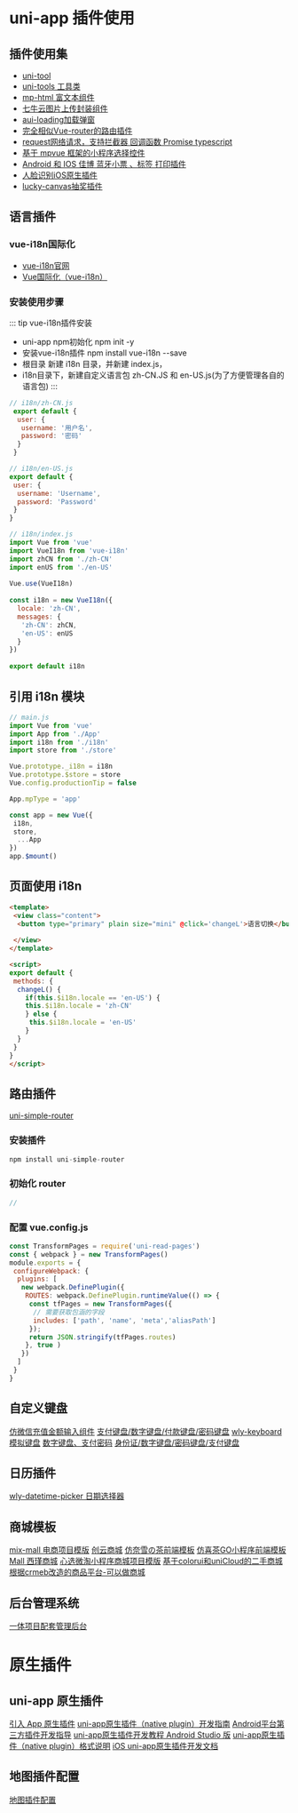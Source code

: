 # uni-app 插件使用

## 插件使用集

- [uni-tool](https://www.yuque.com/pocky/aaeyux)
- [uni-tools 工具类](https://github.com/2460392754/uniapp-tools)
- [mp-html 富文本组件](https://ext.dcloud.net.cn/plugin?id=805)
- [七牛云图片上传封装组件](https://ext.dcloud.net.cn/plugin?id=1426)
- [aui-loading加载弹窗](https://ext.dcloud.net.cn/plugin?id=2122)
- [完全相似Vue-router的路由插件](https://ext.dcloud.net.cn/plugin?id=578)
- [request网络请求，支持拦截器 回调函数 Promise typescript](https://ext.dcloud.net.cn/plugin?id=468)
- [基于 mpvue 框架的小程序选择控件](https://ext.dcloud.net.cn/plugin?id=115)
- [Android 和 IOS 佳博 蓝牙小票 、标签 打印插件](https://ext.dcloud.net.cn/plugin?id=462)
- [人脸识别iOS原生插件](https://ext.dcloud.net.cn/plugin?id=1245)
- [lucky-canvas抽奖插件](https://ext.dcloud.net.cn/plugin?id=3499)

## 语言插件

### vue-i18n国际化

- [vue-i18n官网](http://kazupon.github.io/vue-i18n/zh/)
- [Vue国际化（vue-i18n）](https://www.jianshu.com/p/df2550c6f1be)

### 安装使用步骤

::: tip vue-i18n插件安装

- uni-app npm初始化 npm init -y
- 安装vue-i18n插件 npm install vue-i18n --save
- 根目录 新建 i18n 目录，并新建 index.js，
- i18n目录下，新建自定义语言包 zh-CN.JS 和 en-US.js(为了方便管理各自的语言包)
:::

``` js
// i18n/zh-CN.js
 export default {
  user: {
   username: '用户名',
   password: '密码'
  }
 }
```

``` js
// i18n/en-US.js
export default {
 user: {
  username: 'Username',
  password: 'Password'
 }
}
```

``` js
// i18n/index.js
import Vue from 'vue'
import VueI18n from 'vue-i18n'
import zhCN from './zh-CN'
import enUS from './en-US'
   
Vue.use(VueI18n)
   
const i18n = new VueI18n({
  locale: 'zh-CN',
  messages: {
   'zh-CN': zhCN,
   'en-US': enUS
  }
})
     
export default i18n
```

## 引用 i18n 模块

``` js
// main.js
import Vue from 'vue'
import App from './App'
import i18n from './i18n'
import store from './store'

Vue.prototype._i18n = i18n
Vue.prototype.$store = store
Vue.config.productionTip = false

App.mpType = 'app'

const app = new Vue({
 i18n,
 store,
  ...App
})
app.$mount()
``` 

## 页面使用 i18n

``` html
<template>
 <view class="content">
  <button type="primary" plain size="mini" @click='changeL'>语言切换</button>
  
 </view>
</template>

<script>
export default {
 methods: {
  changeL() {
    if(this.$i18n.locale == 'en-US') {
    this.$i18n.locale = 'zh-CN' 
    } else {
     this.$i18n.locale = 'en-US'
    }
  }
 }
}
</script>
```

## 路由插件

[uni-simple-router](https://hhyang.cn/v2/)

### 安装插件

``` js
npm install uni-simple-router
```

### 初始化 router

``` js
//
```

### 配置 vue.config.js

``` js
const TransformPages = require('uni-read-pages')
const { webpack } = new TransformPages()
module.exports = {
 configureWebpack: {
  plugins: [
   new webpack.DefinePlugin({
    ROUTES: webpack.DefinePlugin.runtimeValue(() => {
     const tfPages = new TransformPages({
      // 需要获取包涵的字段
      includes: ['path', 'name', 'meta','aliasPath']
     });
     return JSON.stringify(tfPages.routes)
    }, true )
   })
  ]
 }
}
```

## 自定义键盘

[仿微信充值金额输入组件](https://ext.dcloud.net.cn/plugin?id=3341)
[支付键盘/数字键盘/付款键盘/密码键盘](https://ext.dcloud.net.cn/plugin?id=4524)
[wly-keyboard模拟键盘](https://ext.dcloud.net.cn/plugin?id=7537)
[数字键盘、支付密码](https://ext.dcloud.net.cn/plugin?id=6661)
[身份证/数字键盘/密码键盘/支付键盘](https://ext.dcloud.net.cn/plugin?id=5646)

## 日历插件

[wly-datetime-picker 日期选择器](https://ext.dcloud.net.cn/plugin?id=8455)

## 商城模板

[mix-mall 电商项目模版](https://ext.dcloud.net.cn/plugin?id=200)
[创云商城](https://ext.dcloud.net.cn/plugin?id=2413)
[仿奈雪の茶前端模板](https://ext.dcloud.net.cn/plugin?id=1807)
[仿喜茶GO小程序前端模板](https://ext.dcloud.net.cn/plugin?id=1957)
[Mall 西瑾商城](https://ext.dcloud.net.cn/plugin?id=1276)
[心选微淘小程序商城项目模版](https://ext.dcloud.net.cn/plugin?id=2893)
[基于colorui和uniCloud的二手商城](https://ext.dcloud.net.cn/plugin?id=3827)
[根据crmeb改造的商品平台-可以做商城](https://ext.dcloud.net.cn/plugin?id=7331)

## 后台管理系统

[一体项目配套管理后台](https://ext.dcloud.net.cn/plugin?id=7293)

# 原生插件

## uni-app 原生插件

[引入 App 原生插件](https://uniapp.dcloud.io/api/extend/native-plugin?id=requirenativeplugin)
[uni-app原生插件（native plugin）开发指南](https://ask.dcloud.net.cn/article/35428)
[Android平台第三方插件开发指导](https://ask.dcloud.net.cn/article/66)
[uni-app原生插件开发教程 Android Studio 版](https://ask.dcloud.net.cn/article/35416)
[uni-app原生插件（native plugin）格式说明](https://ask.dcloud.net.cn/article/35414)
[iOS uni-app原生插件开发文档](https://ask.dcloud.net.cn/article/35415)

## 地图插件配置

[地图插件配置](https://ask.dcloud.net.cn/article/29)
